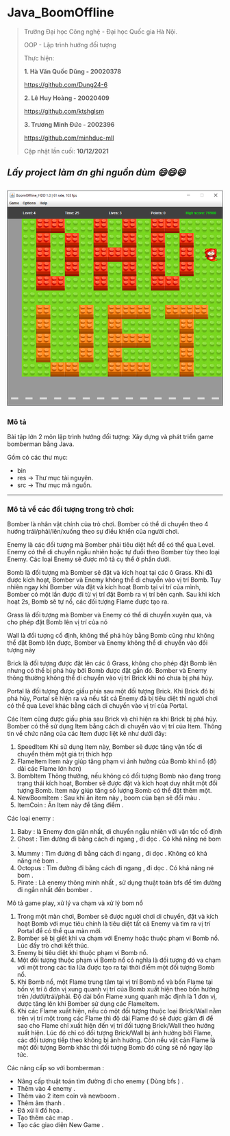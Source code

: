 # Java_BoomOffline

> 
> Trường Đại học Công nghệ - Đại học Quốc gia Hà Nội.
> 
> OOP - Lập trình hướng đối tượng
> 
> Thực hiện:
> 
> **1. Hà Văn Quốc Dũng - 20020378**
>
> <https://github.com/Dung24-6>
>  
> **2. Lê Huy Hoàng - 20020409**
> 
> <https://github.com/ktshglsm>
> 
> **3. Trương Minh Đức - 2002396**
> 
> <https://github.com/minhduc-mll>
> 
> Cập nhật lần cuối: **10/12/2021**
>
## *Lấy project làm ơn ghi nguồn dùm 😄😄😄*


![Boom](boom.png)
---
### Mô tả
Bài tập lớn 2 môn lập trình hướng đối tượng: 
Xây dựng và phát triển game bomberman bằng Java.

Gồm có các thư mục:
* bin
* res -> Thư mục tài nguyên.
* src -> Thư mục mã nguồn.

---

### Mô tả về các đối tượng trong trò chơi:

Bomber là nhân vật chính của trò chơi. Bomber có thể di chuyển theo 4 hướng trái/phải/lên/xuống theo sự điều khiển của người chơi.

Enemy là các đối tượng mà Bomber phải tiêu diệt hết để có thể qua Level. Enemy có thể di chuyển ngẫu nhiên hoặc tự đuổi theo Bomber tùy theo loại Enemy. Các loại Enemy sẽ được mô tả cụ thể ở phần dưới.

Bomb là đối tượng mà Bomber sẽ đặt và kích hoạt tại các ô Grass. Khi đã được kích hoạt, Bomber và Enemy không thể di chuyển vào vị trí Bomb. Tuy nhiên ngay khi Bomber vừa đặt và kích hoạt Bomb tại ví trí của mình, Bomber có một lần được đi từ vị trí đặt Bomb ra vị trí bên cạnh. Sau khi kích hoạt 2s, Bomb sẽ tự nổ, các đối tượng Flame được tạo ra.

Grass là đối tượng mà Bomber và Enemy có thể di chuyển xuyên qua, và cho phép đặt Bomb lên vị trí của nó

Wall là đối tượng cố định, không thể phá hủy bằng Bomb cũng như không thể đặt Bomb lên được, Bomber và Enemy không thể di chuyển vào đối tượng này

Brick là đối tượng được đặt lên các ô Grass, không cho phép đặt Bomb lên nhưng có thể bị phá hủy bởi Bomb được đặt gần đó. Bomber và Enemy thông thường không thể di chuyển vào vị trí Brick khi nó chưa bị phá hủy.

Portal là đối tượng được giấu phía sau một đối tượng Brick. Khi Brick đó bị phá hủy, Portal sẽ hiện ra và nếu tất cả Enemy đã bị tiêu diệt thì người chơi có thể qua Level khác bằng cách di chuyển vào vị trí của Portal.

Các Item cũng được giấu phía sau Brick và chỉ hiện ra khi Brick bị phá hủy. Bomber có thể sử dụng Item bằng cách di chuyển vào vị trí của Item. Thông tin về chức năng của các Item được liệt kê như dưới đây:
1. SpeedItem Khi sử dụng Item này, Bomber sẽ được tăng vận tốc di chuyển thêm một giá trị thích hợp
2. FlameItem Item này giúp tăng phạm vi ảnh hưởng của Bomb khi nổ (độ dài các Flame lớn hơn)
3. BombItem Thông thường, nếu không có đối tượng Bomb nào đang trong trạng thái kích hoạt, Bomber sẽ được đặt và kích hoạt duy nhất một đối tượng Bomb. Item này giúp tăng số lượng Bomb có thể đặt thêm một.
4. NewBoomItem : Sau khi ăn item này , boom của bạn sẽ đổi màu .
5. ItemCoin : Ăn Item này để tăng điểm . 

Các loại enemy : 
1. Baby : là Enemy đơn giản nhất, di chuyển ngẫu nhiên với vận tốc cố định
2. Ghost : Tìm đường đi bằng cách đi ngang , đi dọc .  Có khả năng né bom .
3. Mummy : Tìm đường đi bằng cách đi ngang , đi dọc . Không có khả năng né bom .
4. Octopus : Tìm đường đi bằng cách đi ngang , đi dọc .  Có khả năng né bom . 
5. Pirate : Là enemy thông minh nhất , sử dụng thuật toán bfs để tìm đường đi ngắn nhất đến bomber .

Mô tả game play, xử lý va chạm và xử lý bom nổ
1. Trong một màn chơi, Bomber sẽ được người chơi di chuyển, đặt và kích hoạt Bomb với mục tiêu chính là tiêu diệt tất cả Enemy và tìm ra vị trí Portal để có thể qua màn mới.
2. Bomber sẽ bị giết khi va chạm với Enemy hoặc thuộc phạm vi Bomb nổ. Lúc đấy trò chơi kết thúc.
3. Enemy bị tiêu diệt khi thuộc phạm vi Bomb nổ.
4. Một đối tượng thuộc phạm vi Bomb nổ có nghĩa là đối tượng đó va chạm với một trong các tia lửa được tạo ra tại thời điểm một đối tượng Bomb nổ.
5. Khi Bomb nổ, một Flame trung tâm tại vị trí Bomb nổ và bốn Flame tại bốn vị trí ô đơn vị xung quanh vị trí của Bomb xuất hiện theo bốn hướng trên /dưới/trái/phải. Độ dài bốn Flame xung quanh mặc định là 1 đơn vị, được tăng lên khi Bomber sử dụng các FlameItem.
6. Khi các Flame xuất hiện, nếu có một đối tượng thuộc loại Brick/Wall nằm trên vị trí một trong các Flame thì độ dài Flame đó sẽ được giảm đi để sao cho Flame chỉ xuất hiện đến vị trí đối tượng Brick/Wall theo hướng xuất hiện. Lúc đó chỉ có đối tượng Brick/Wall bị ảnh hưởng bởi Flame, các đối tượng tiếp theo không bị ảnh hưởng. Còn nếu vật cản Flame là một đối tượng Bomb khác thì đối tượng Bomb đó cũng sẽ nổ ngay lập tức.

Các nâng cấp so với bomberman : 
- Nâng cấp thuật toán tìm đường đi cho enemy ( Dùng bfs ) .
- Thêm vào 4 enemy .
- Thêm vào 2 item coin và newboom .
- Thêm âm thanh .
- Đã xử lí đồ họa .
- Tạo thêm các map .
- Tạo các giao diện New Game .
 






